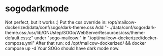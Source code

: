 # sogodarkmode

Not perfect, but it works :)
Put the css override in: /opt/mailcow-dockerized/data/conf/sogo/dark-theme.css
Add "- ./data/conf/sogo/dark-theme.css:/usr/lib/GNUstep/SOGo/WebServerResources/css/theme-default.css:z" under "sogo-mailcow:" in "/opt/mailcow-dockerized/docker-compose.yml"
After that run: cd /opt/mailcow-dockerized/ && docker compose up -d
Your SOGo should have dark mode now.
